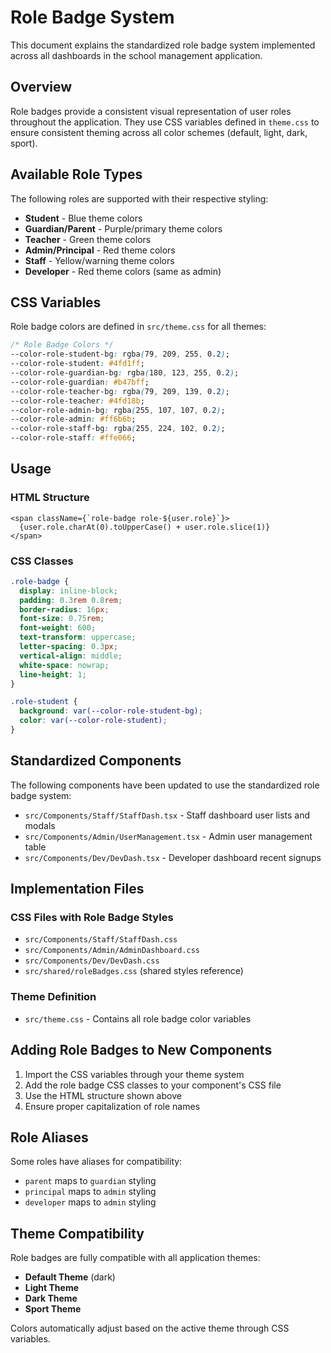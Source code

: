 # Role Badge System

This document explains the standardized role badge system implemented across all dashboards in the school management application.

## Overview

Role badges provide a consistent visual representation of user roles throughout the application. They use CSS variables defined in `theme.css` to ensure consistent theming across all color schemes (default, light, dark, sport).

## Available Role Types

The following roles are supported with their respective styling:

- **Student** - Blue theme colors
- **Guardian/Parent** - Purple/primary theme colors
- **Teacher** - Green theme colors
- **Admin/Principal** - Red theme colors
- **Staff** - Yellow/warning theme colors
- **Developer** - Red theme colors (same as admin)

## CSS Variables

Role badge colors are defined in `src/theme.css` for all themes:

```css
/* Role Badge Colors */
--color-role-student-bg: rgba(79, 209, 255, 0.2);
--color-role-student: #4fd1ff;
--color-role-guardian-bg: rgba(180, 123, 255, 0.2);
--color-role-guardian: #b47bff;
--color-role-teacher-bg: rgba(79, 209, 139, 0.2);
--color-role-teacher: #4fd18b;
--color-role-admin-bg: rgba(255, 107, 107, 0.2);
--color-role-admin: #ff6b6b;
--color-role-staff-bg: rgba(255, 224, 102, 0.2);
--color-role-staff: #ffe066;
```

## Usage

### HTML Structure

```tsx
<span className={`role-badge role-${user.role}`}>
  {user.role.charAt(0).toUpperCase() + user.role.slice(1)}
</span>
```

### CSS Classes

```css
.role-badge {
  display: inline-block;
  padding: 0.3rem 0.8rem;
  border-radius: 16px;
  font-size: 0.75rem;
  font-weight: 600;
  text-transform: uppercase;
  letter-spacing: 0.3px;
  vertical-align: middle;
  white-space: nowrap;
  line-height: 1;
}

.role-student {
  background: var(--color-role-student-bg);
  color: var(--color-role-student);
}
```

## Standardized Components

The following components have been updated to use the standardized role badge system:

- `src/Components/Staff/StaffDash.tsx` - Staff dashboard user lists and modals
- `src/Components/Admin/UserManagement.tsx` - Admin user management table
- `src/Components/Dev/DevDash.tsx` - Developer dashboard recent signups

## Implementation Files

### CSS Files with Role Badge Styles

- `src/Components/Staff/StaffDash.css`
- `src/Components/Admin/AdminDashboard.css`
- `src/Components/Dev/DevDash.css`
- `src/shared/roleBadges.css` (shared styles reference)

### Theme Definition

- `src/theme.css` - Contains all role badge color variables

## Adding Role Badges to New Components

1. Import the CSS variables through your theme system
2. Add the role badge CSS classes to your component's CSS file
3. Use the HTML structure shown above
4. Ensure proper capitalization of role names

## Role Aliases

Some roles have aliases for compatibility:

- `parent` maps to `guardian` styling
- `principal` maps to `admin` styling
- `developer` maps to `admin` styling

## Theme Compatibility

Role badges are fully compatible with all application themes:

- **Default Theme** (dark)
- **Light Theme**
- **Dark Theme**
- **Sport Theme**

Colors automatically adjust based on the active theme through CSS variables.
